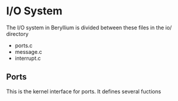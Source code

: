 I/O System
===========
The I/O system in Beryllium is divided between these files in the io/ directory

- ports.c
- message.c
- interrupt.c

Ports
----------
This is the kernel interface for ports. It defines several fuctions